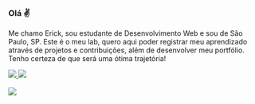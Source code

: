 ### Olá ✌️

Me chamo Erick, sou estudante de Desenvolvimento Web e sou de São Paulo, SP. Este é o meu lab, quero aqui poder registrar meu aprendizado através de projetos e contribuições, além de desenvolver meu portfólio. Tenho certeza de que será uma ótima trajetória!

<div>
  <a href="https://www.linkedin.com/in/erick86/" target="_blank">
    <img src="https://img.shields.io/badge/LinkedIn-0077B5?style=for-the-badge&logo=linkedin&logoColor=white">
  </a>
  <a href="https://www.linkedin.com/in/erick86/" target="_blank">
    <img src="https://img.shields.io/badge/Instagram-E4405F?style=for-the-badge&logo=instagram&logoColor=white">
  </a>
</div>
<br>
<div>
  <a href="https://github.com/otonalmeidas">
  <img src="https://github-readme-stats.vercel.app/api/top-langs/?username=erickalmeida86&layout=compact&langs_count=7&theme=dark"/>
</div>
